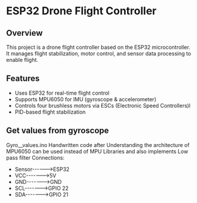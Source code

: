 # ESP32 Drone Flight Controller

## Overview
This project is a drone flight controller based on the ESP32 microcontroller. It manages flight stabilization, motor control, and sensor data processing to enable  flight.

## Features
- Uses ESP32 for real-time flight control
- Supports MPU6050 for IMU (gyroscope & accelerometer)
- Controls four brushless motors via ESCs (Electronic Speed Controllers)l
- PID-based flight stabilization


## Get values from gyroscope
Gyro__values.ino Handwritten code after Understanding the architecture of MPU6050 can be used instead of MPU Libraries  and also implements Low pass filter
 Connections:
- Sensor------>ESP32
- VCC------->5V
- GND------->GND
- SCL------->GPIO 22
- SDA------->GPIO 21
